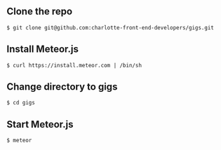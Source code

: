 ## Clone the repo

    $ git clone git@github.com:charlotte-front-end-developers/gigs.git

## Install Meteor.js

    $ curl https://install.meteor.com | /bin/sh

## Change directory to gigs

    $ cd gigs

## Start Meteor.js

    $ meteor